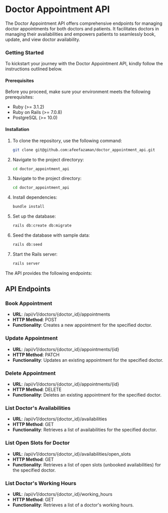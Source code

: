 # Doctor Appointment API

The Doctor Appointment API offers comprehensive endpoints for managing doctor appointments for both doctors and patients. It facilitates doctors in managing their availabilities and empowers patients to seamlessly book, update, and view doctor availability.

### Getting Started

To kickstart your journey with the Doctor Appointment API, kindly follow the instructions outlined below.

#### Prerequisites

Before you proceed, make sure your environment meets the following prerequisites:

- Ruby (>= 3.1.2)
- Ruby on Rails (>= 7.0.8)
- PostgreSQL (>= 10.0)

#### Installation

1. To clone the repository, use the following command: 

   ```sh
   git clone git@github.com:afeefazaman/doctor_appointment_api.git
   ```

2. Navigate to the project directoryy:

   ```sh
   cd doctor_appointment_api
   ```

2. Navigate to the project directory:

   ```sh
   cd doctor_appointment_api
   ```

3. Install dependencies:

   ```sh
   bundle install
   ```

4. Set up the database:

   ```sh
   rails db:create db:migrate
   ```

5. Seed the database with sample data:

   ```sh
   rails db:seed
   ```


6. Start the Rails server:

   ```sh
   rails server
   ```


The API provides the following endpoints:

## API Endpoints

### Book Appointment

- **URL**: /api/v1/doctors/{doctor_id}/appointments
- **HTTP Method**: POST
- **Functionality**: Creates a new appointment for the specified doctor.

### Update Appointment

- **URL**: /api/v1/doctors/{doctor_id}/appointments/{id}
- **HTTP Method**: PATCH
- **Functionality**: Updates an existing appointment for the specified doctor.

### Delete Appointment

- **URL**: /api/v1/doctors/{doctor_id}/appointments/{id}
- **HTTP Method**: DELETE
- **Functionality**: Deletes an existing appointment for the specified doctor.

### List Doctor's Availabilities

- **URL**: /api/v1/doctors/{doctor_id}/availabilities
- **HTTP Method**: GET
- **Functionality**: Retrieves a list of availabilities for the specified doctor.

### List Open Slots for Doctor

- **URL**: /api/v1/doctors/{doctor_id}/availabilities/open_slots
- **HTTP Method**: GET
- **Functionality**: Retrieves a list of open slots (unbooked availabilities) for the specified doctor.

### List Doctor's Working Hours

- **URL**: /api/v1/doctors/{doctor_id}/working_hours
- **HTTP Method**: GET
- **Functionality**: Retrieves a list of a doctor's working hours.
